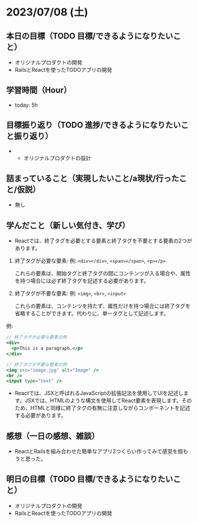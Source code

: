# 2023/07/08 (土)

## 本日の目標（TODO 目標/できるようになりたいこと）

- オリジナルプロダクトの開発
- RailsとReactを使ったTODOアプリの開発

## 学習時間（Hour）

- today: 5h

## 目標振り返り（TODO 進捗/できるようになりたいこと振り返り）

- - オリジナルプロダクトの設計

## 詰まっていること（実現したいこと/a現状/行ったこと/仮説）

- 無し

## 学んだこと（新しい気付き、学び）

- Reactでは、終了タグを必要とする要素と終了タグを不要とする要素の2つがあります。

1. 終了タグが必要な要素:
   例: `<div></div>`, `<span></span>`, `<p></p>`

   これらの要素は、開始タグと終了タグの間にコンテンツが入る場合や、属性を持つ場合には必ず終了タグを記述する必要があります。

2. 終了タグが不要な要素:
   例: `<img>`, `<br>`, `<input>`

   これらの要素は、コンテンツを持たず、属性だけを持つ場合には終了タグを省略することができます。代わりに、単一タグとして記述します。

例:
```jsx
// 終了タグが必要な要素の例
<div>
  <p>This is a paragraph.</p>
</div>

// 終了タグが不要な要素の例
<img src="image.jpg" alt="Image" />
<br />
<input type="text" />
```

- Reactでは、JSXと呼ばれるJavaScriptの拡張記法を使用してUIを記述します。JSXでは、HTMLのような構文を使用してReact要素を表現します。そのため、HTMLと同様に終了タグの有無に注意しながらコンポーネントを記述する必要があります。

## 感想（一日の感想、雑談）

- ReactとRailsを組み合わせた簡単なアプリ2つくらい作ってみて感覚を掴もうと思った。

## 明日の目標（TODO 目標/できるようになりたいこと）

- オリジナルプロダクトの開発
- RailsとReactを使ったTODOアプリの開発